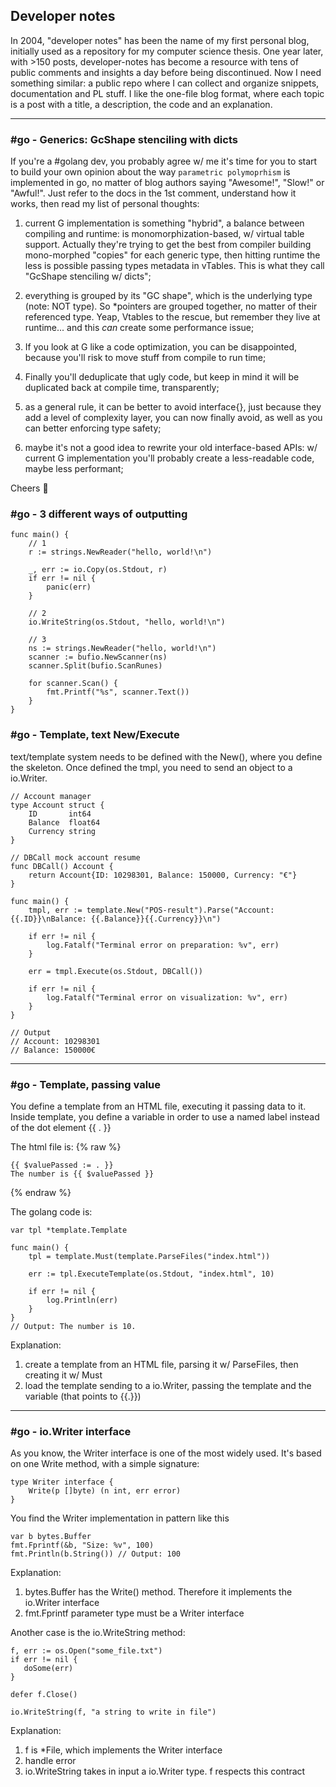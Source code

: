 ## Developer notes

In 2004, "developer notes" has been the name of my first personal blog, initially used as a repository for my computer science thesis. One year later, with >150 posts, developer-notes has become a resource with tens of public comments and insights a day before being discontinued. Now I need something similar: a public repo where I can collect and organize snippets, documentation and PL stuff. I like the one-file blog format, where each topic is a post with a title, a description, the code and an explanation. 

<hr />

### #go - Generics: GcShape stenciling with dicts

If you're a #golang dev, you probably agree w/ me it's time for you to start to build your own opinion about the way `parametric polymoprhism` is implemented in go, no matter of blog authors saying "Awesome!", "Slow!" or "Awful!". Just refer to the docs in the 1st comment, understand how it works, then read my list of personal thoughts:

1) current G implementation is something "hybrid", a balance between compiling and runtime: is monomorphization-based, w/ virtual table support. Actually they're trying to get the best from compiler building mono-morphed "copies" for each generic type, then hitting runtime the less is possible passing types metadata in vTables. This is what they call "GcShape stenciling w/ dicts";

2) everything is grouped by its "GC shape", which is the underlying type (note: NOT type). So *pointers are grouped together, no matter of their referenced type. Yeap, Vtables to the rescue, but remember they live at runtime... and this *can* create some performance issue;

3) If you look at G like a code optimization, you can be disappointed, because you'll risk to move stuff from compile to run time;

4) Finally you'll deduplicate that ugly code, but keep in mind it will be duplicated back at compile time, transparently;

5) as a general rule, it can be better to avoid interface{}, just because they add a level of complexity layer, you can now finally avoid, as well as you can better enforcing type safety;

6) maybe it's not a good idea to rewrite your old interface-based APIs: w/ current G implementation you'll probably create a less-readable code, maybe less performant;

Cheers 🍻



### #go - 3 different ways of outputting

```golang
func main() {
	// 1
	r := strings.NewReader("hello, world!\n")

	_, err := io.Copy(os.Stdout, r)
	if err != nil {
		panic(err)
	}

	// 2
	io.WriteString(os.Stdout, "hello, world!\n")

	// 3
	ns := strings.NewReader("hello, world!\n")
	scanner := bufio.NewScanner(ns)
	scanner.Split(bufio.ScanRunes)

	for scanner.Scan() {
		fmt.Printf("%s", scanner.Text())
	}
}
```


### #go - Template, text New/Execute

text/template system needs to be defined with the New(), where you define the skeleton.
Once defined the tmpl, you need to send an object to a io.Writer. 

```golang
// Account manager
type Account struct {
	ID       int64
	Balance  float64
	Currency string
}

// DBCall mock account resume
func DBCall() Account {
	return Account{ID: 10298301, Balance: 150000, Currency: "€"}
}

func main() {
	tmpl, err := template.New("POS-result").Parse("Account: {{.ID}}\nBalance: {{.Balance}}{{.Currency}}\n")

	if err != nil {
		log.Fatalf("Terminal error on preparation: %v", err)
	}

	err = tmpl.Execute(os.Stdout, DBCall())

	if err != nil {
		log.Fatalf("Terminal error on visualization: %v", err)
	}
}

// Output
// Account: 10298301
// Balance: 150000€

```
<hr />


### #go - Template, passing value

You define a template from an HTML file, executing it passing data to it. Inside template, you define a variable in order to use a named label instead of the dot element {{ . }}

The html file is:
{% raw %}
```
{{ $valuePassed := . }}
The number is {{ $valuePassed }}
```
{% endraw %}

The golang code is:
```golang 
var tpl *template.Template

func main() {
	tpl = template.Must(template.ParseFiles("index.html"))

	err := tpl.ExecuteTemplate(os.Stdout, "index.html", 10)

	if err != nil {
		log.Println(err)
	}
}
// Output: The number is 10.
```
Explanation:
1. create a template from an HTML file, parsing it w/ ParseFiles, then creating it w/ Must
2. load the template sending to a io.Writer, passing the template and the variable (that points to {{.}})


<hr />

### #go - io.Writer interface

As you know, the Writer interface is one of the most widely used. 
It's based on one Write method, with a simple signature:

```golang
type Writer interface {
    Write(p []byte) (n int, err error)
}
```
You find the Writer implementation in pattern like this

```golang
var b bytes.Buffer
fmt.Fprintf(&b, "Size: %v", 100)
fmt.Println(b.String()) // Output: 100
```
Explanation:
1. bytes.Buffer has the Write() method. Therefore it implements the io.Writer interface
2. fmt.Fprintf parameter type must be a Writer interface

Another case is the io.WriteString method:

```golang
f, err := os.Open("some_file.txt")
if err != nil {
   doSome(err)
}

defer f.Close()

io.WriteString(f, "a string to write in file")
```
Explanation: 
1. f is \*File, which implements the Writer interface
2. handle error
3. io.WriteString takes in input a io.Writer type. f respects this contract 


